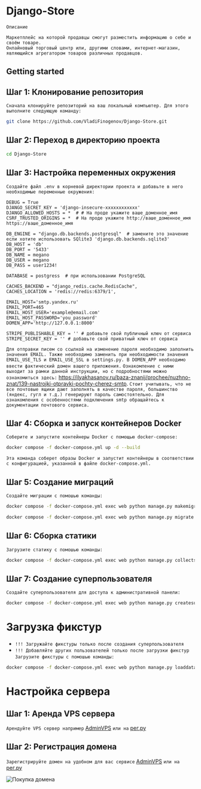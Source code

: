 # Django-Store

`Описание`
```
Маркетплейс на которой продавцы смогут разместить информацию о себе и своём товаре. 
Онлайновый торговый центр или, другими словами, интернет-магазин, являющийся агрегатором товаров различных продавцов.
```

## Getting started


## Шаг 1: Клонирование репозитория

`Сначала клонируйте репозиторий на ваш локальный компьютер. Для этого выполните следующую команду:`

```bash
git clone https://github.com/VladiFinogenov/Django-Store.git
```

## Шаг 2: Переход в директорию проекта

```bash
cd Django-Store
```

## Шаг 3: Настройка переменных окружения

`Создайте файл .env в корневой директории проекта и добавьте в него необходимые переменные окружения:`
```
DEBUG = True
DJANGO_SECRET_KEY = 'django-insecure-xxxxxxxxxxxx'
DJANGO_ALLOWED_HOSTS = *  # # На проде укажите ваше_доменное_имя
CSRF_TRUSTED_ORIGINS = *  # На проде укажите http://ваше_доменное_имя https://ваше_доменное_имя

DB_ENGINE = "django.db.backends.postgresql"  # замените это значение если хотите использовать SQlite3 'django.db.backends.sqlite3'
DB_HOST = 'db'
DB_PORT = '5433'
DB_NAME = megano
DB_USER = megano
DB_PASS = user1234!

DATABASE = postgress  # при использовании PostgreSQL

CACHES_BACKEND = "django_redis.cache.RedisCache",
CACHES_LOCATION = 'redis://redis:6379/1',

EMAIL_HOST='smtp.yandex.ru'
EMAIL_PORT=465
EMAIL_HOST_USER='example@email.com'
EMAIL_HOST_PASSWORD='you_password'
DOMEN_APP='http://127.0.0.1:8000'

STRIPE_PUBLISHABLE_KEY = '' # добавьте свой публичный ключ от сервиса
STRIPE_SECRET_KEY = '' # добавьте свой приватный ключ от сервиса
```
`Для отправки писем со ссылкой на изменение пароля необходимо заполнить значения EMAIL. Также необходимо заменить при
необходимости значения EMAIL_USE_TLS и EMAIL_USE_SSL в settings.py.
В DOMEN_APP необходимо ввести фактический домен вашего приложения.`
`Ознакомление с ними выходит за рамки данной инструкции, но с подробностями можно ознакомиться
здесь:` https://ilyakhasanov.ru/baza-znanij/prochee/nuzhno-znat/139-nastrojki-otpravki-pochty-cherez-smtp.
`Стоит учитывать, что не все почтовые ящики дают заполнять в качестве пароля, большинство (яндекс, гугл и т.д.)
генерируют пароль самостоятельно. Для ознакомления с особенностями подключения smtp обращайтесь
к документации почтового сервиса.`
## Шаг 4: Сборка и запуск контейнеров Docker

`Соберите и запустите контейнеры Docker с помощью docker-compose:`
```bash
docker compose -f docker-compose.yml up -d --build
```
`Эта команда соберет образы Docker и запустит контейнеры в соответствии с конфигурацией, указанной в файле docker-compose.yml.`

## Шаг 5: Создание миграций

`Создайте миграции с помошью команды:`
```bash
docker compose -f docker-compose.yml exec web python manage.py makemigrations --no-input
```
```bash
docker compose -f docker-compose.yml exec web python manage.py migrate --no-input
```

## Шаг 6: Сборка статики

`Загрузите статику с помошью команды:`
```bash
docker compose -f docker-compose.yml exec web python manage.py collectstatic --no-input
```

## Шаг 7: Создание суперпользователя

`Создайте суперпользователя для доступа к административной панели:`
```bash
docker compose -f docker-compose.yml exec web python manage.py createsuperuser
```

# Загрузка фикстур

* `!!! Загружайте фикстуры только после создания суперпользователя`
* `!!! Добавляйте других пользователей только после загрузки фикстур`
`Загрузите фикстуры с помошью команды:`
```bash
docker compose -f docker-compose.yml exec web python manage.py loaddata fixtures/full-data.json
```

# Настройка сервера

## Шаг 1: Аренда VPS сервера

`Арендуйте VPS сервер например` [AdminVPS](https://adminvps.ru/) `или на` [рег.ру](https://www.reg.ru/)

## Шаг 2: Регистрация домена

`Зарегистрируйте домен на удобном для вас сервисе` [AdminVPS](https://adminvps.ru/) `или на` [рег.ру](https://www.reg.ru/)

![Покупка домена](src/static/readme/domain-purchase.png)